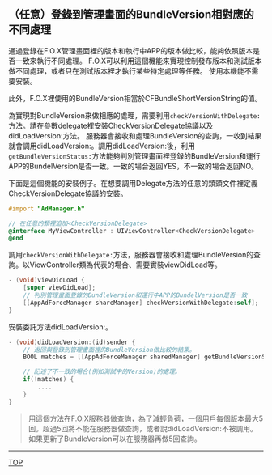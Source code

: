 ## （任意）登錄到管理畫面的BundleVersion相對應的不同處理

通過登錄在F.O.X管理畫面裡的版本和執行中APP的版本做比較，能夠依照版本是否一致來執行不同處理。
F.O.X可以利用這個機能來實現控制發布版本和測試版本做不同處理，或者只在測試版本裡才執行某些特定處理等任務。
使用本機能不需要安裝。

此外，F.O.X裡使用的BundleVersion相當於CFBundleShortVersionString的值。

為實現對BundleVersion來做相應的處理，需要利用`checkVersionWithDelegate:`方法。請在參數delegate裡安裝CheckVersionDelegate協議以及didLoadVersion:方法。
服務器會接收和處理BundleVersion的查詢，一收到結果就會調用didLoadVersion:。調用didLoadVersion:後，利用`getBundleVersionStatus:`方法能夠判別管理畫面裡登錄的BundleVersion和運行APP的BundelVersion是否一致。一致的場合返回YES，不一致的場合返回NO。

下面是這個機能的安裝例子。在想要調用Delegate方法的任意的類頭文件裡定義CheckVersionDelegate協議的安裝。

```objective-c
#import "AdManager.h"
// 在任意的類裡追加<CheckVersionDelegate>@interface MyViewController : UIViewController<CheckVersionDelegate>
@end
```

調用`checkVersionWithDelegate:`方法，服務器會接收和處理BundleVersion的查詢。以ViewController類為代表的場合、需要實裝viewDidLoad等。

```objective-c
- (void)viewDidLoad {	[super viewDidLoad];	// 判別管理畫面登錄的BundleVersion和運行中APP的BundelVersion是否一致	[[AppAdForceManager shareManager] checkVersionWithDelegate:self];}
```

安裝委託方法didLoadVersion:。

```objective-c
- (void)didLoadVersion:(id)sender {	// 返回與登錄到管理畫面裡的BundleVersion做比較的結果。	BOOL matches = [[AppAdForceManager sharedManager] getBundleVersionStatus];	// 記述了不一致的場合(例如測試中的Version)的處理。	if(!matches) {		....	}}
```

>用這個方法在F.O.X服務器做查詢，為了減輕負荷，一個用戶每個版本最大5回。超過5回將不能在服務器做查詢，或者說didLoadVersion:不被調用。如果更新了BundleVersion可以在服務器再做5回查詢。

---
[TOP](/lang/tw/README.md)
